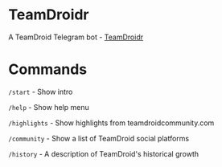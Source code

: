 # TeamDroidr

A TeamDroid Telegram bot - [TeamDroidr](@TeamDroidbot)

# Commands
`/start` - Show intro

`/help` - Show help menu

`/highlights` - Show highlights from teamdroidcommunity.com

`/community` - Show a list of TeamDroid social platforms

`/history` - A description of TeamDroid's historical growth